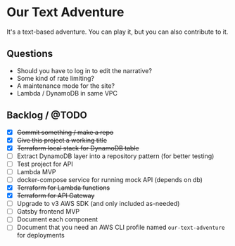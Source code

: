 # Our Text Adventure

It's a text-based adventure. You can play it, but you can also contribute to it.

## Questions
  - Should you have to log in to edit the narrative?
  - Some kind of rate limiting?
  - A maintenance mode for the site?
  - Lambda / DynamoDB in same VPC

## Backlog / @TODO
  - [x] ~~Commit something / make a repo~~
  - [x] ~~Give this project a working title~~
  - [x] ~~Terraform local stack for DynamoDB table~~
  - [ ] Extract DynamoDB layer into a repository pattern (for better testing)
  - [ ] Test project for API
  - [ ] Lambda MVP
  - [ ] docker-compose service for running mock API (depends on db)
  - [x] ~~Terraform for Lambda functions~~
  - [x] ~~Terraform for API Gateway~~
  - [ ] Upgrade to v3 AWS SDK (and only included as-needed)
  - [ ] Gatsby frontend MVP
  - [ ] Document each component
  - [ ] Document that you need an AWS CLI profile named `our-text-adventure` for deployments

